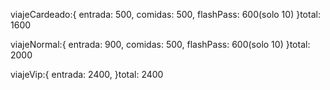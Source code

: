 viajeCardeado:{
    entrada: 500,
    comidas: 500,
    flashPass: 600(solo 10)
}total: 1600

viajeNormal:{
    entrada: 900,
    comidas: 500,
    flashPass: 600(solo 10)
}total: 2000

viajeVip:{
    entrada: 2400,
}total: 2400